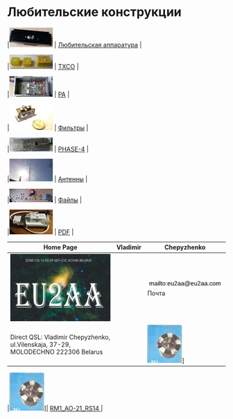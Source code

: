 # Любительские конструкции

|![ ](photo/0LK.jpg) | [Любительская аппаратура](AmRig.md) |

|![ ](photo/0TXCO2.jpg) | [TXCO](TXCO.md) |

|![ ](photo/0PA.jpg) | [PA](PA.md) |

|![ ](photo/0Fil.jpg) | [Фильтры](FIL.md) |

|![ ](photo/0P4.jpg) | [PHASE-4](P4.md) |

|![ ](photo/0Ant1.jpg) | [Антенны](Ant.md) |

|![ ](photo/0LK2.jpg) | [Файлы](FILES.md) |

|![ ](photo/0LK1.jpg) | [PDF](PDF.md) |

| Home Page | Vladimir | Chepyzhenko |
| ------------- | ------------- | ------------- |
|![QSL](photo/22.jpg) | |![mailto](photo/mailto3.png) Почта  |
| Direct QSL: Vladimir Chepyzhenko, ul.Vilenskaja, 37-29, MOLODECHNO 222306 Belarus | |[![RM1_AO-21_RS14](photo/28.jpg)](http://eu2aa.qrz.ru)]| [ RM1_AO-21_RS14 ](http://eu2aa.qrz.ru) 

  |[![RM1_AO-21_RS14](photo/28.jpg)](http://eu2aa.qrz.ru)]| [ RM1_AO-21_RS14 ](http://eu2aa.qrz.ru)|

